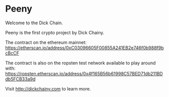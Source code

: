 # Peeny
Welcome to the Dick Chain.

Peeny is the first crypto project by Dick Chainy.

The contract on the ethereum mainnet: https://etherscan.io/address/0xC03096605F00855A241EB2e746f0b988f9bcBcCF

The contract is also on the ropsten test network available to play around with: https://ropsten.etherscan.io/address/0x4f165B56b61998C57BED71db211BDdb5FCB33a9d

Visit http://dickchainy.com to learn more.
